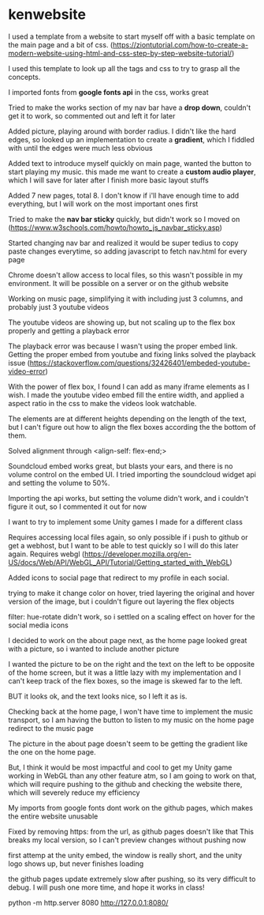 # kenwebsite

I used a template from a website to start myself off with a basic template on the main page and a bit of css. (https://ziontutorial.com/how-to-create-a-modern-website-using-html-and-css-step-by-step-website-tutorial/)

I used this template to look up all the tags and css to try to grasp all the concepts.

I imported fonts from **google fonts api** in the css, works great

Tried to make the works section of my nav bar have a **drop down**, couldn't get it to work, so commented out and left it for later

Added picture, playing around with border radius. I didn't like the hard edges, so looked up an implementation to create a **gradient**, which I fiddled with until the edges were much less obvious

Added text to introduce myself quickly on main page, wanted the button to start playing my music. this made me want to create a **custom audio player**, which I will save for later after I finish more basic layout stuffs

Added 7 new pages, total 8. I don't know if i'll have enough time to add everything, but I will work on the most important ones first

Tried to make the **nav bar sticky** quickly, but didn't work so I moved on (https://www.w3schools.com/howto/howto_js_navbar_sticky.asp)

Started changing nav bar and realized it would be super tedius to copy paste changes everytime, so adding javascript to fetch nav.html for every page

Chrome doesn't allow access to local files, so this wasn't possible in my environment. It will be possible on a server or on the github website

Working on music page, simplifying it with including just 3 columns, and probably just 3 youtube videos

The youtube videos are showing up, but not scaling up to the flex box properly and getting a playback error

The playback error was because I wasn't using the proper embed link. Getting the proper embed from youtube and fixing links solved the playback issue (https://stackoverflow.com/questions/32426401/embeded-youtube-video-error)

With the power of flex box, I found I can add as many iframe elements as I wish. I made the youtube video embed fill the entire width, and applied a aspect ratio in the css to make the videos look watchable.

The elements are at different heights depending on the length of the text, but I can't figure out how to align the flex boxes according the the bottom of them.

Solved alignment through <align-self: flex-end;>

Soundcloud embed works great, but blasts your ears, and there is no volume control on the embed UI. I tried importing the soundcloud widget api and setting the volume to 50%.

Importing the api works, but setting the volume didn't work, and i couldn't figure it out, so I commented it out for now

I want to try to implement some Unity games I made for a different class

Requires accessing local files again, so only possible if i push to github or get a webhost, but I want to be able to test quickly so I will do this later again. Requires webgl (https://developer.mozilla.org/en-US/docs/Web/API/WebGL_API/Tutorial/Getting_started_with_WebGL)

Added icons to social page that redirect to my profile in each social.

trying to make it change color on hover, tried layering the original and hover version of the image, but i couldn't figure out layering the flex objects

filter: hue-rotate didn't work, so i settled on a scaling effect on hover for the social media icons

I decided to work on the about page next, as the home page looked great with a picture, so i wanted to include another picture

I wanted the picture to be on the right and the text on the left to be opposite of the home screen, but it was a little lazy with my implementation and I can't keep track of the flex boxes, so the image is skewed far to the left.

BUT it looks ok, and the text looks nice, so I left it as is.

Checking back at the home page, I won't have time to implement the music transport, so I am having the button to listen to my music on the home page redirect to the music page

The picture in the about page doesn't seem to be getting the gradient like the one on the home page.

But, I think it would be most impactful and cool to get my Unity game working in WebGL than any other feature atm, so I am going to work on that, which will require pushing to the github and checking the website there, which will severely reduce my efficiency

My imports from google fonts dont work on the github pages, which makes the entire website unusable

Fixed by removing https: from the url, as github pages doesn't like that
This breaks my local version, so I can't preview changes without pushing now

first attemp at the unity embed, the window is really short, and the unity logo shows up, but never finishes loading

the github pages update extremely slow after pushing, so its very difficult to debug. I will push one more time, and hope it works in class!

python -m http.server 8080
http://127.0.0.1:8080/
